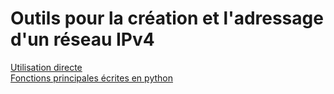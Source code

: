 <h1>Outils pour la création et l'adressage d'un réseau IPv4</h1>

<a href='https://divulgacheur.github.io/ipv4_tools/'>Utilisation directe</a><br>
<a href='./ipv4_tools.py' >Fonctions principales écrites en python</a><br>
